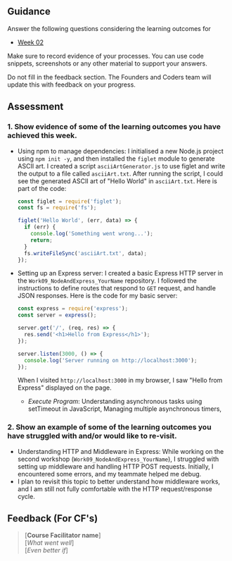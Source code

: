 ## Guidance
Answer the following questions considering the learning outcomes for
- [Week 02](https://learn.foundersandcoders.com/course/syllabus/developer/week02-project02-chatbot/learning-outcomes/)

Make sure to record evidence of your processes. You can use code snippets, screenshots or any other material to support your answers.

Do not fill in the feedback section. The Founders and Coders team will update this with feedback on your progress.

## Assessment
 ### 1. Show evidence of some of the learning outcomes you have achieved this week.
- Using npm to manage dependencies: I initialised a new Node.js project using `npm init -y`, and then installed the `figlet` module to generate ASCII art. I created a script `asciiArtGenerator.js` to use figlet and write the output to a file called `asciiArt.txt`. After running the script, I could see the generated ASCII art of "Hello World" in `asciiArt.txt`. Here is part of the code:
  ```javascript
  const figlet = require('figlet');
  const fs = require('fs');

  figlet('Hello World', (err, data) => {
    if (err) {
      console.log('Something went wrong...');
      return;
    }
    fs.writeFileSync('asciiArt.txt', data);
  });
  ```

- Setting up an Express server: I created a basic Express HTTP server in the `Work09_NodeAndExpress_YourName` repository. I followed the instructions to define routes that respond to `GET` request, and handle JSON responses. Here is the code for my basic server:
  ```javascript
  const express = require('express');
  const server = express();

  server.get('/', (req, res) => {
    res.send('<h1>Hello from Express</h1>');
  });

  server.listen(3000, () => {
    console.log('Server running on http://localhost:3000');
  });
  ```

  When I visited `http://localhost:3000` in my browser, I saw "Hello from Express" displayed on the page.

  - *Execute Program*: Understanding asynchronous tasks using setTimeout in JavaScript, Managing multiple asynchronous timers, 

 ### 2. Show an example of some of the learning outcomes you have struggled with and/or would like to re-visit.
- Understanding HTTP and Middleware in Express: While working on the second workshop (`Work09_NodeAndExpress_YourName`), I struggled with setting up middleware and handling HTTP POST requests. Initially, I encountered some errors, and my teammate helped me debug.
- I plan to revisit this topic to better understand how middleware works, and I am still not fully comfortable with the HTTP request/response cycle.

## Feedback (For CF's)
> [**Course Facilitator name**]  
> [*What went well*]  
> [*Even better if*]
